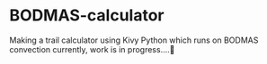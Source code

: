 # BODMAS-calculator
Making a trail calculator using Kivy Python which runs on BODMAS convection currently, work is in progress....🚧
